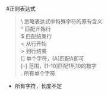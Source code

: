#正则表达式
>\ 忽略表达式中特殊字符的原有含义  
^ 匹配开始行  
$ 匹配结束行  
< 从行开始  
\> 到行结束  
[] 单个字符，[A]匹配A即可  
[-] 范围，[1-10]匹配1到10的数字  
. 所有单个字符  
* 所有字符，长度不定  
